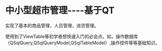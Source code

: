 # 中小型超市管理----基于QT

实现了基本的商品管理，人员管理，进货管理。

使用到了ViewTable等初学者想快速入门的必会点。如，操作数据库（QSqlQuery,QSqlQueryModel,QSqlTableModel）,操作控件等等基础知识。